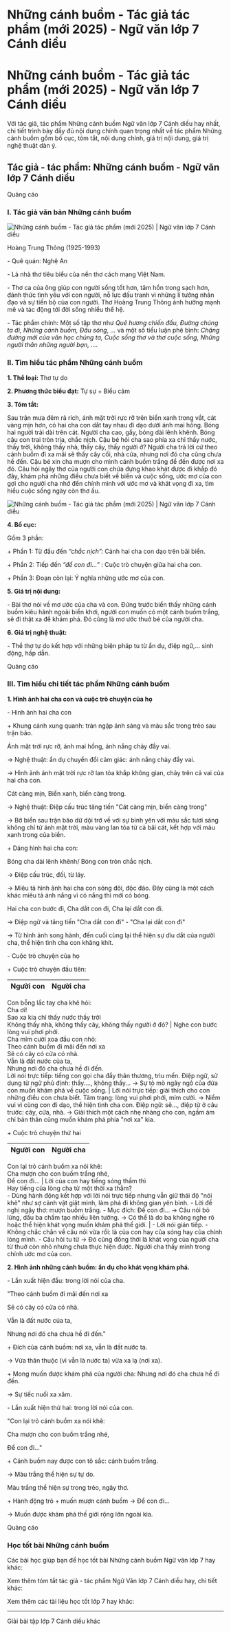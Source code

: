 # Những cánh buồm - Tác giả tác phẩm (mới 2025) - Ngữ văn lớp 7 Cánh diều

# Những cánh buồm - Tác giả tác phẩm (mới 2025) - Ngữ văn lớp 7 Cánh diều

Với tác giả, tác phẩm Những cánh buồm Ngữ văn lớp 7 Cánh diều hay nhất, chi tiết trình bày đầy đủ nội dung chính quan trọng nhất về tác phẩm Những cánh buồm gồm bố cục, tóm tắt, nội dung chính, giá trị nội dung, giá trị nghệ thuật dàn ý.

## Tác giả - tác phẩm: Những cánh buồm - Ngữ văn lớp 7 Cánh diều

Quảng cáo

### **I. Tác giả văn bản Những cánh buồm**

![Những cánh buồm - Tác giả tác phẩm \(mới 2025\) | Ngữ văn lớp 7 Cánh diều](https://vietjack.com/soan-van-lop-7-cd/images/tac-gia-tac-pham-nhung-canh-buom.PNG)

Hoàng Trung Thông (1925-1993) 

\- Quê quán: Nghệ An 

\- Là nhà thơ tiêu biểu của nền thơ cách mạng Việt Nam. 

\- Thơ ca của ông giúp con người sống tốt hơn, tâm hồn trong sạch hơn, đánh thức tình yêu với con người, nỗ lực đấu tranh vì những lí tưởng nhân đạo và sự tiến bộ của con người. Thơ Hoàng Trung Thông ảnh hưởng mạnh mẽ và tác động tới đời sống nhiều thế hệ. 

\- Tác phẩm chính: Một số tập thơ như _Quê hương chiến đấu, Đường chúng ta đi, Những cánh buồm, Đầu sóng, …_ và một số tiểu luận phê bình: _Chặng đường mới của văn học chúng ta, Cuộc sống thơ và thơ cuộc sống, Những người thân những người bạn, …._

### **II. Tìm hiểu tác phẩm Những cánh buồm**

**1\. Thể loại:** Thơ tự do 

**2\. Phương thức biểu đạt:** Tự sự + Biểu cảm 

**3\. Tóm tắt:**

Sau trận mưa đêm rả rích, ánh mặt trời rực rỡ trên biển xanh trong vắt, cát vàng mịn hơn, có hai cha con dắt tay nhau đi dạo dưới ánh mai hồng. Bóng hai người trải dài trên cát. Người cha cao, gầy, bóng dài lênh khênh. Bóng cậu con trai tròn trịa, chắc nịch. Cậu bé hỏi cha sao phía xa chỉ thấy nước, thấy trời, không thấy nhà, thấy cây, thấy người ở? Người cha trả lời cứ theo cánh buồm đi xa mãi sẽ thấy cây cối, nhà cửa, nhưng nơi đó cha cũng chưa hề đến. Cậu bé xin cha mượn cho mình cánh buồm trắng để đến được nơi xa đó. Câu hỏi ngây thơ của người con chứa đựng khao khát được đi khắp đó đây, khám phá những điều chưa biết về biển và cuộc sống, ước mơ của con gợi cho người cha nhớ đến chính mình với ước mơ và khát vọng đi xa, tìm hiểu cuộc sống ngày còn thơ ấu. 

![Những cánh buồm - Tác giả tác phẩm \(mới 2025\) | Ngữ văn lớp 7 Cánh diều](https://vietjack.com/soan-van-lop-7-cd/images/tac-gia-tac-pham-nhung-canh-buom-111.PNG)

**4\. Bố cục:**

Gồm 3 phần: 

\+ Phần 1: Từ đầu đến _“chắc nịch”:_ Cảnh hai cha con dạo trên bãi biển. 

\+ Phần 2: Tiếp đến _“để con đi…”_ : Cuộc trò chuyện giữa hai cha con. 

\+ Phần 3: Đoạn còn lại: Ý nghĩa những ước mơ của con. 

**5\. Giá trị nội dung:**

\- Bài thơ nói về mơ ước của cha và con. Đứng trước biển thấy những cánh buồm kiêu hãnh ngoài biển khơi, người con muốn có một cánh buồm trắng, sẽ đi thật xa để khám phá. Đó cũng là mơ ước thuở bé của người cha. 

**6\. Giá trị nghệ thuật:**

\- Thể thơ tự do kết hợp với những biện pháp tu từ ẩn dụ, điệp ngữ,... sinh động, hấp dẫn. 

Quảng cáo

### **III. Tìm hiểu chi tiết tác phẩm Những cánh buồm**

**1\. Hình ảnh hai cha con và cuộc trò chuyện của họ**

\- Hình ảnh hai cha con

\+ Khung cảnh xung quanh: tràn ngập ánh sáng và màu sắc trong trẻo sau trận bão.

Ánh mặt trời rực rỡ, ánh mai hồng, ánh nắng chảy đầy vai. 

→ Nghệ thuật: ẩn dụ chuyển đổi cảm giác: ánh nắng chảy đầy vai. 

→ Hình ảnh ánh mặt trời rực rỡ lan tỏa khắp không gian, chảy trên cả vai của hai cha con.

Cát càng mịn, Biển xanh, biển càng trong. 

→ Nghệ thuật: Điệp cấu trúc tăng tiến "Cát càng mịn, biển càng trong" 

→ Bờ biển sau trận bão dữ dội trở về với sự bình yên với màu sắc tươi sáng không chỉ từ ánh mặt trời, màu vàng lan tỏa từ cả bãi cát, kết hợp với màu xanh trong của biển.

\+ Dáng hình hai cha con:

Bóng cha dài lênh khênh/ Bóng con tròn chắc nịch. 

→ Điệp cấu trúc, đối, từ láy. 

→ Miêu tả hình ảnh hai cha con sóng đôi, độc đáo. Đây cũng là một cách khác miêu tả ánh nắng vì có nắng thì mới có bóng.

Hai cha con bước đi, Cha dắt con đi, Cha lại dắt con đi. 

→ Điệp ngữ và tăng tiến "Cha dắt con đi" - "Cha lại dắt con đi" 

→ Từ hình ảnh song hành, đến cuối cùng lại thể hiện sự dìu dắt của người cha, thể hiện tình cha con khăng khít.

\- Cuộc trò chuyện của họ

\+ Cuộc trò chuyện đầu tiên:

**Người con** |  **Người cha**  
---|---  
Con bỗng lắc tay cha khẽ hỏi:   
Cha ơi!   
Sao xa kia chỉ thấy nước thấy trời   
Không thấy nhà, không thấy cây, không thấy người ở đó? |  Nghe con bước lòng vui phơi phới.   
Cha mỉm cười xoa đầu con nhỏ:   
Theo cánh buồm đi mãi đến nơi xa   
Sẽ có cây có cửa có nhà.   
Vẫn là đất nước của ta,   
Nhưng nơi đó cha chưa hề đi đến.  
Lời nói trực tiếp: tiếng con gọi cha đầy thân thương, trìu mến. Điệp ngữ, sử dụng từ ngữ phủ định: thấy...., không thấy... → Sự tò mò ngây ngô của đứa con muốn khám phá về cuộc sống. |  Lời nói trực tiếp: giải thích cho con những điều con chưa biết. Tâm trạng: lòng vui phơi phới, mỉm cười. → Niềm vui vì cùng con đi dạo, thể hiện tình cha con. Điệp ngữ: sẽ..., điệp từ ở câu trước: cây, cửa, nhà. → Giải thích một cách nhẹ nhàng cho con, ngầm ám chỉ bản thân cũng muốn khám phá phía "nơi xa" kia.  
  
\+ Cuộc trò chuyện thứ hai

**Người con** |  **Người cha**  
---|---  
Con lại trỏ cánh buồm xa nói khẽ:   
Cha mượn cho con buồm trắng nhé,   
Để con đi... |  Lời của con hay tiếng sóng thầm thì   
Hay tiếng của lòng cha từ một thời xa thẳm?  
\- Dùng hành động kết hợp với lời nói trực tiếp nhưng vẫn giữ thái độ "nói khẽ" như sợ cảnh vật giật mình, làm phá đi không gian yên bình. \- Lời đề nghị ngây thơ: mượn buồm trắng. \- Mục đích: Để con đi... → Câu nói bỏ lửng, dấu ba chấm tạo nhiều liên tưởng.  → Có thể là do ba không nghe rõ hoặc thể hiện khát vọng muốn khám phá thế giới. |  \- Lời nói gián tiếp. \- Không chắc chắn về câu nói vừa rồi: là của con hay của sóng hay của chính lòng mình. \- Câu hỏi tu từ → Đó cũng đồng thời là khát vọng của người cha từ thuở còn nhỏ nhưng chưa thực hiện được. Người cha thấy mình trong chính ước mơ của con.  
  
**2\. Hình ảnh những cánh buồm: ẩn dụ cho khát vọng khám phá.**

\- Lần xuất hiện đầu: trong lời nói của cha.

"Theo cánh buồm đi mãi đến nơi xa

Sẽ có cây có cửa có nhà.

Vẫn là đất nước của ta,

Nhưng nơi đó cha chưa hề đi đến."

\+ Đích của cánh buồm: nơi xa, vẫn là đất nước ta.

→ Vừa thân thuộc (vì vẫn là nước ta) vừa xa lạ (nơi xa).

\+ Mong muốn được khám phá của người cha: Nhưng nơi đó cha chưa hề đi đến. 

→ Sự tiếc nuối xa xăm.

\- Lần xuất hiện thứ hai: trong lời nói của con.

"Con lại trỏ cánh buồm xa nói khẽ:

Cha mượn cho con buồm trắng nhé,

Để con đi..."

\+ Cánh buồm nay được con tô sắc: cánh buồm trắng.

→ Màu trắng thể hiện sự tự do.

Màu trắng thể hiện sự trong trẻo, ngây thơ.

\+ Hành động trỏ + muốn mượn cánh buồm → Để con đi...

→ Muốn được khám phá thế giới rộng lớn ngoài kia.

Quảng cáo

### **Học tốt bài Những cánh buồm**

Các bài học giúp bạn để học tốt bài Những cánh buồm Ngữ văn lớp 7 hay khác:

Xem thêm tóm tắt tác giả - tác phẩm Ngữ Văn lớp 7 Cánh diều hay, chi tiết khác:

Xem thêm các tài liệu học tốt lớp 7 hay khác:

* * *

Giải bài tập lớp 7 Cánh diều khác

